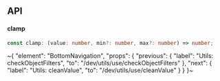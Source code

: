 

## API

#### clamp

```ts
const clamp: (value: number, min?: number, max?: number) => number;
```


~{
  "element": "BottomNavigation",
  "props": {
    "previous": {
      "label": "Utils: checkObjectFilters",
      "to": "/dev/utils/use/checkObjectFilters"
    },
    "next": {
      "label": "Utils: cleanValue",
      "to": "/dev/utils/use/cleanValue"
    }
  }
}~
